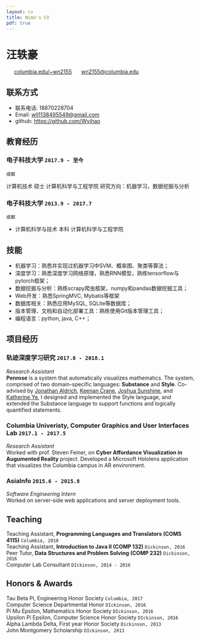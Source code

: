 ```yaml
---
layout: cv
title: Nimo's CV
pdf: true
---
```

# 汪轶豪

<div id="webaddress">
<i class="fi-home" style="margin-left:1em"></i>
<a href="http://columbia.edu/~wn2155" style="margin-left:0.5em">columbia.edu/~wn2155</a>
<i class="fi-mail" style="margin-left:1em"></i>
<a href="wn2155@columbia.edu" style="margin-left:0.5em">wn2155@columbia.edu</a>
</div>

## 联系方式

- 联系电话: 18870228704
- Email: wll1138495549@gmail.com
- github: https://github.com/Wyihao

## 教育经历

### __电子科技大学__ `2017.9 - 至今`
```
成都
```
计算机技术 硕士 计算机科学与工程学院
研究方向：机器学习，数据挖掘与分析

### __电子科技大学__ `2013.9 - 2017.7`
```
成都
```
- 计算机科学与技术 本科 计算机科学与工程学院

## 技能

- 机器学习：熟悉并实现过机器学习中SVM、概率图、聚类等算法；
- 深度学习：熟悉深度学习网络原理，熟悉RNN模型，熟练tensorflow与pytorch框架；
- 数据挖掘与分析：熟练scrapy爬虫框架，numpy和pandas数据挖掘工具；
- Web开发：熟悉SpringMVC, Mybatis等框架
- 数据库相关：熟悉应用MySQL, SQLite等数据库；
- 版本管理、文档和自动化部署工具：熟练使用Git版本管理工具；
- 编程语言：python, java, C++；

## 项目经历

### __轨迹深度学习研究__  `2017.8 - 2018.1`
_Research Assistant_<br>
__Penrose__ is a system that automatically visualizes mathematics. The system, comprised of two domain-specific languages: __Substance__ and __Style__. Co-advised by [Jonathan Aldrich](https://www.cs.cmu.edu/~./aldrich/), [Keenan Crane](https://www.cs.cmu.edu/~kmcrane/), [Joshua Sunshine](http://www.cs.cmu.edu/~jssunshi/), and [Katherine Ye](https://www.cs.cmu.edu/~kqy/), I designed and implemented the Style language, and extended the Substance language to support functions and logically quantified statements.

### __Columbia Univeristy, Computer Graphics and User Interfaces Lab__ `2017.1 - 2017.5`
_Research Assistant_<br>
Worked with prof. Steven Feiner, on __Cyber Affordance Visualization in Augumented Reality__ project. Developed a Microsoft Hololens application that visualizes the Columbia campus in AR environment.

### __AsiaInfo__ `2015.6 - 2015.8`
_Software Engineering Intern_<br>
Worked on server-side web applications and server deployment tools.


## Teaching

Teaching Assistant, __Programming Languages and Translators (COMS 4115)__ `Columbia, 2018` <br>
Teaching Assistant, __Introduction to Java II (COMP 132)__ `Dickinson, 2016` <br>
Peer Tutor, __Data Structures and Problem Solving (COMP 232)__ `Dickinson, 2016` <br>
Computer Lab Consultant `DIckinson, 2014 - 2016` <br>


## Honors & Awards

Tau Beta Pi, Engineering Honor Society `Columbia, 2017` <br>
Computer Science Departmental Honor `DIckinson, 2016` <br>
Pi Mu Epsilon, Mathematics Honor Society `DIckinson, 2016` <br>
Upsilon Pi Epsilon, Computer Science Honor Society  `DIckinson, 2016` <br>
Alpha Lambda Delta, First year Honor Society `Dickinson, 2013`<br>
John Montgomery Scholarship `DIckinson, 2013` <br>

<!-- ### Footer

Last updated: May 2013 -->
